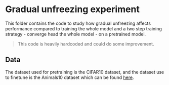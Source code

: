 # Gradual unfreezing experiment

This folder contains the code to study how gradual unfreezing affects performance compared to training the whole model and a two step training strategy - converge head the whole model - on a pretrained model.

> This code is heavily hardcoded and could do some improvement.

## Data
The dataset used for pretraining is the CIFAR10 dataset, and the dataset use to finetune is the Animals10 dataset which can be found [here](https://www.kaggle.com/datasets/alessiocorrado99/animals10).